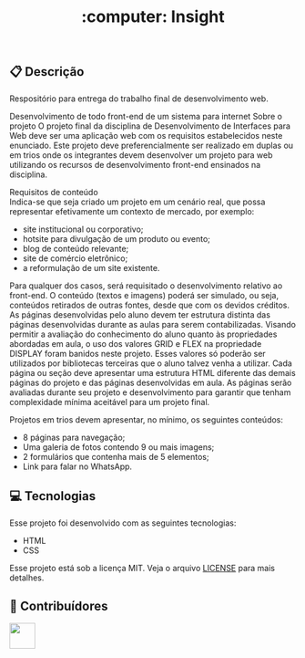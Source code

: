<h1 align="center">
  :computer: Insight
</h1>
<br>

## :clipboard: Descrição

Respositório para entrega do trabalho final de desenvolvimento web.

Desenvolvimento de todo front-end de um sistema para internet 
Sobre o projeto 
O projeto final da disciplina de Desenvolvimento de Interfaces para Web deve ser uma aplicação web com os requisitos estabelecidos neste enunciado. Este projeto deve preferencialmente ser realizado em duplas ou em trios onde os integrantes devem desenvolver um projeto para web utilizando os recursos de desenvolvimento front-end 
ensinados na disciplina.


Requisitos de conteúdo  
Indica-se que seja criado um projeto em um cenário real, que possa representar efetivamente um contexto de mercado, por exemplo:
- site institucional ou corporativo;
- hotsite para divulgação de um produto ou evento;
- blog de conteúdo relevante;
- site de comércio eletrônico;
- a reformulação de um site existente.


Para qualquer dos casos, será requisitado o desenvolvimento relativo ao front-end. O conteúdo (textos e imagens) poderá ser simulado, ou seja, conteúdos retirados de outras fontes, desde que com os devidos créditos.
As páginas desenvolvidas pelo aluno devem ter estrutura distinta das páginas desenvolvidas durante as aulas para serem contabilizadas.
Visando permitir a avaliação do conhecimento do aluno quanto às propriedades abordadas em aula, o uso dos valores GRID e FLEX na propriedade DISPLAY foram banidos neste projeto. Esses valores só poderão ser utilizados por bibliotecas terceiras que o aluno talvez venha a utilizar.
Cada página ou seção deve apresentar uma estrutura HTML diferente das demais páginas do projeto e das páginas desenvolvidas em aula. As páginas serão avaliadas durante seu projeto e desenvolvimento para garantir que tenham complexidade mínima aceitável para um projeto final.


Projetos em trios devem apresentar, no mínimo, os seguintes conteúdos:
- 8 páginas para navegação;
- Uma galeria de fotos contendo 9 ou mais imagens;
- 2 formulários que contenha mais de 5 elementos;
- Link para falar no WhatsApp.


## 💻 Tecnologias

Esse projeto foi desenvolvido com as seguintes tecnologias:
- HTML
- CSS


Esse projeto está sob a licença MIT. Veja o arquivo [LICENSE](LICENSE.md) para mais detalhes.

## 🤝 Contribuídores

<a href="https://github.com/AmaroWes"><img src="https://github.com/AmaroWes.png" width="45" height="45"></a> &nbsp;
